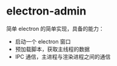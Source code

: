 # electron-admin

简单 electron 的简单实现，具备的能力：

- 启动一个 electron 窗口
- 预加载脚本，获取主线程的数据
- IPC 通信，主进程与渲染进程之间的通信

